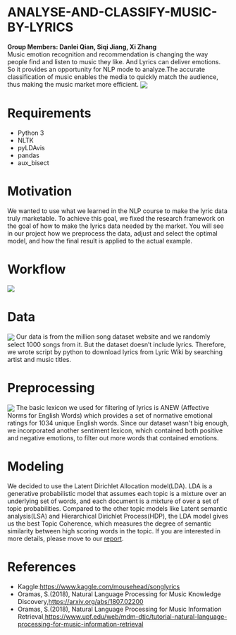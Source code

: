 # ANALYSE-AND-CLASSIFY-MUSIC-BY-LYRICS
<b>Group Members: Danlei Qian, Siqi Jiang, Xi Zhang</b><br>
Music emotion recognition and recommendation is changing the way people find and listen to music they like. And Lyrics can deliver emotions. So it provides an opportunity for NLP mode to analyze.The accurate classification of music enables the media to quickly match the audience, thus making the music market more efficient.
<img align="center" src="https://github.com/xzhangfox/ANALYSE-AND-CLASSIFY-MUSIC-BY-LYRICS/blob/master/img/767271-cool-coldplay-wallpapers-3840x2160-notebook.jpg" />
# Requirements
* Python 3
* NLTK
* pyLDAvis
* pandas
* aux_bisect
# Motivation
We wanted to use what we learned in the NLP course to make the lyric data truly marketable. To achieve this goal, we fixed the research framework on the goal of how to make the lyrics data needed by the market. You will see in our project how we preprocess the data, adjust and select the optimal model, and how the final result is applied to the actual example.
# Workflow
<img align="center" src="https://github.com/xzhangfox/ANALYSE-AND-CLASSIFY-MUSIC-BY-LYRICS/blob/master/img/Screen%20Shot%202020-05-12%20at%205.59.03%20PM.png" />

# Data
<img align="center" src="https://github.com/xzhangfox/ANALYSE-AND-CLASSIFY-MUSIC-BY-LYRICS/blob/master/img/Picture1.png" />
Our data is from the million song dataset website and we randomly select 1000 songs from it. But the dataset doesn’t include lyrics. Therefore, we wrote script by python to download lyrics from Lyric Wiki by searching artist and music titles.

# Preprocessing
<img align="center" src="https://github.com/xzhangfox/ANALYSE-AND-CLASSIFY-MUSIC-BY-LYRICS/blob/master/img/Screen%20Shot%202020-05-12%20at%208.53.41%20PM.png" />
The basic lexicon we used for filtering of lyrics is ANEW (Affective Norms for English Words) which provides a set of normative emotional ratings for 1034 unique English words. Since our dataset wasn't big enough, we incorporated another sentiment lexicon, which contained both positive and negative emotions, to filter out more words that contained emotions.

# Modeling
We decided to use the Latent Dirichlet Allocation model(LDA). LDA is a generative probabilistic model that assumes each topic is a mixture over an underlying set of words, and each document is a mixture of over a set of topic probabilities. Compared to the other topic models like Latent semantic analysis(LSA) and Hierarchical Dirichlet Process(HDP), the LDA model gives us the best Topic Coherence, which measures the degree of semantic similarity between high scoring words in the topic.
If you are interested in more details, please move to our [report](https://github.com/xzhangfox/ANALYSE-AND-CLASSIFY-MUSIC-BY-LYRICS/blob/master/Report/NLP%20Final%20Report.pdf).

# References
* Kaggle:https://www.kaggle.com/mousehead/songlyrics
* Oramas, S.(2018), Natural Language Processing for Music Knowledge Discovery,https://arxiv.org/abs/1807.02200
* Oramas, S.(2018), Natural Language Processing for Music Information Retrieval,https://www.upf.edu/web/mdm-dtic/tutorial-natural-language-processing-for-music-information-retrieval
